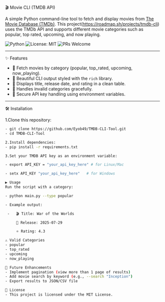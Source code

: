 🎬 Movie CLI (TMDB API)

A simple Python command-line tool to fetch and display movies from [The Movie Database (TMDb)](https://www.themoviedb.org/). This project(https://roadmap.sh/projects/tmdb-cli) uses the TMDb API and supports different movie categories such as popular, top rated, upcoming, and now playing.

![Python](https://img.shields.io/badge/Python-3.9-blue)
![License: MIT](https://img.shields.io/badge/License-MIT-green)
![PRs Welcome](https://img.shields.io/badge/PRs-welcome-brightgreen)

---

✨ Features
 - 🎥 Fetch movies by category (popular, top_rated, upcoming, now_playing).
 - 🎨 Beautiful CLI output styled with the `rich` library.
 - 📅 Displays title, release date, and rating in a clean table.
 - 🚫 Handles invalid categories gracefully.
 - 🔐 Secure API key handling using environment variables.

---

🛠️ Installation

1.Clone this repository:
 ```bash
 - git clone https://github.com/Eyob49/TMDB-CLI-Tool.git
 - cd TMDB-CLI-Tool

2.Install dependencies:
- pip install -r requirements.txt

3.Set your TMDB API key as an environment variable:

- export API_KEY = "your_api_key_here" # for Linux/Mac

- setx API_KEY "your_api_key_here"   # for Windows

▶️ Usage 
Run the script with a category:

- python main.py --type popular

- Example output:

  -   🎬 Title: War of the Worlds

      📅 Release: 2025-07-29

      ⭐ Rating: 4.3

⚠️ Valid Categories
- popular
- top_rated
- upcoming
- now_playing

🚀 Future Enhancements
- Implement pagination (view more than 1 page of results)
- Add movie search by keyword (e.g., --search "Inception")
- Export results to JSON/CSV file

📜 License
- This project is licensed under the MIT License.



